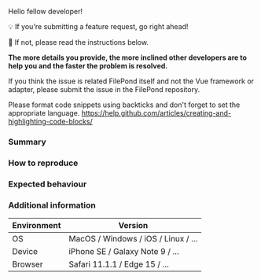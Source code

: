 Hello fellow developer!


💡 If you're submitting a feature request, go right ahead!

🐜 If not, please read the instructions below.


**The more details you provide, the more inclined other developers are to help you and the faster the problem is resolved.**


If you think the issue is related FilePond itself and not the Vue framework or adapter, please submit the issue in the FilePond repository.

Please format code snippets using backticks and don't forget to set the appropriate language.
https://help.github.com/articles/creating-and-highlighting-code-blocks/


### Summary



### How to reproduce



### Expected behaviour



### Additional information


| Environment  | Version
|------------- | -----------
| OS           | MacOS / Windows / iOS / Linux / ...
| Device       | iPhone SE / Galaxy Note 9 / ...
| Browser      | Safari 11.1.1 / Edge 15 / ...
